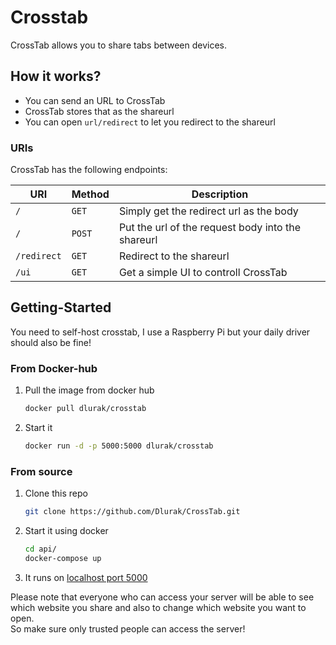 # Crosstab

CrossTab allows you to share tabs between devices.

## How it works?

- You can send an URL to CrossTab
- CrossTab stores that as the shareurl
- You can open `url/redirect` to let you redirect to the shareurl

### URIs

CrossTab has the following endpoints:

| URI         | Method | Description                                       |
| ----------- | ------ | ------------------------------------------------- |
| `/`         | `GET`  | Simply get the redirect url as the body           |
| `/`         | `POST` | Put the url of the request body into the shareurl |
| `/redirect` | `GET`  | Redirect to the shareurl                          |
| `/ui`       | `GET`  | Get a simple UI to controll CrossTab              |

## Getting-Started

You need to self-host crosstab, I use a Raspberry Pi but your daily driver should also be fine!

### From Docker-hub

1. Pull the image from docker hub
   ```bash
   docker pull dlurak/crosstab
   ```
2. Start it
   ```bash
   docker run -d -p 5000:5000 dlurak/crosstab
   ```

### From source

1. Clone this repo
   ```bash
   git clone https://github.com/Dlurak/CrossTab.git
   ```
2. Start it using docker
   ```bash
   cd api/
   docker-compose up
   ```
3. It runs on [localhost port 5000](localhost:5000)

Please note that everyone who can access your server will be able to see which website you share and also to change which website you want to open.  
So make sure only trusted people can access the server!
